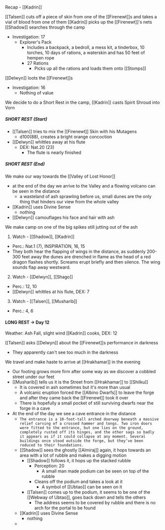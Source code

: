 Recap - [[Kadrin]]

[[Talsen]] cuts off a piece of skin from one of the [[Firenewt]]s and takes a vial of blood from one of them
[[Kadrin]] picks up the [[Firenewt]]'s nets
[[Shadow]] searches through the camp
- Investigation: 17
	- Explorer's Pack
		- Includes a backpack, a bedroll, a mess kit, a tinderbox, 10 torches, 10 days of rations, a waterskin and has 50 feet of hempen rope
		- 27 Rations
			- Picks up all the rations and loads them onto [[Stomps]]

[[Delwyn]] loots the [[Firenewt]]s
- Investigation: 16
	- Nothing of value

We decide to do a Short Rest in the camp, [[Kadrin]] casts Spirit Shroud into Vorn
##### SHORT REST (Start)
- [[Talsen]] tries to mix the [[Firenewt]] Skin with his Mutagens
	- d100(88), creates a bright orange concoction
- [[Delwyn]] whittles away at his flute
	- DEX: Nat.20 (23)
		- The flute is nearly finished
##### SHORT REST (End)

We make our way towards the [[Valley of Lost Honor]]
- at the end of the day we arrive to the Valley and a flowing volcano can be seen in the distance
	- a wasteland of ash sprawling before us, small dunes are the only thing that hinders our view from the whole valley
- [[Kadrin]] uses Divine Sense
	- nothing
- [[Delwyn]] camouflages his face and hair with ash

We make camp on one of the big spikes still jutting out of the ash

1. Watch - [[Shadow]], [[Kadrin]]
- Perc.: Nat.1 (7), INSPIRATION, 16, 15
- They both hear the flapping of wings in the distance, as suddenly 200-300 feet away the dunes are drenched in flame as the head of a red dragon flashes shortly. Screams erupt briefly and then silence. The wing sounds flap away westward.

2. Watch - [[Delwyn]], [[Shago]]
- Perc.: 12, 10
-  [[Delwyn]] whittles at his flute, DEX: 7

3. Watch -  [[Talsen]], [[Musharib]]
- Perc.: 4, 6

#### LONG REST -> Day 12
Weather: Ash Fall, slight wind
[[Kadrin]] cooks, DEX: 12

[[Talsen]] asks [[Delwyn]] about the [[Firenewt]]s performance in darkness
- They apparently can't see too much in the darkness

We travel and make haste to arrive at [[Hrakhamar]] in the evening
- Our footing grows more firm after some way as we discover a cobbled street under our feet
- [[Musharib]] tells us it is the Street from [[Hrakhamar]] to [[Shilku]]
	- It is covered in ash sometimes but it's more than usual
	- A volcanic eruption forced the [[Albino Dwarfs]] to leave the forge and after they came back the [[Firenewt]] took it over
	- There is hopefully a small pocket of still surviving dwarfs near the forge in a cave
- At the end of the day we see a cave entrance in the distance
	- `The entrance is a 10-foot-tall arched doorway beneath a massive relief carving of a crossed hammer and tongs. Two iron doors were fitted to the entrance, but one lies on the ground, completely rusted off its hinges, and the other sags so badly it appears as if it could collapse at any moment. Several buildings once stood outside the forge, but they’ve been reduced to their foundations.`
	- [[Shadow]] sees the ghostly [[Almiraj]] again, it hops towards an area with a lot of rubble and makes a digging motion
		- [[Shadow]] follows it, it hops up the stacked rubble
			- Perception: 20
				- A small man made podium can be seen on top of the rubble
			- Cleans off the podium and takes a look at it
				- A symbol of [[Ubtao]] can be seen on it
		- [[Talsen]] comes up to the podium, it seems to be one of the [[Webway of Ubtao]], goes back down and tells the others
			- The address seems to be covered by rubble and there is no arch for the portal to be found
	- [[Kadrin]] uses Divine Sense
		- nothing
	- 